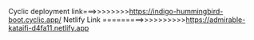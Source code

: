 Cyclic deployment link===>>>>>>>>https://indigo-hummingbird-boot.cyclic.app/
Netlify Link =========>>>>>>>>>>https://admirable-kataifi-d4fa11.netlify.app
                               
